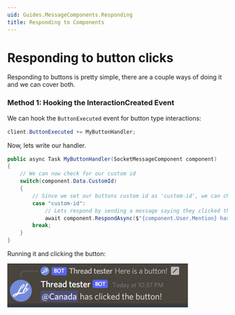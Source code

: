 ```yaml
---
uid: Guides.MessageComponents.Responding
title: Responding to Components
---
```


# Responding to button clicks

Responding to buttons is pretty simple, there are a couple ways of doing it and we can cover both.

### Method 1: Hooking the InteractionCreated Event

We can hook the `ButtonExecuted` event for button type interactions:

```cs
client.ButtonExecuted += MyButtonHandler;
```

Now, lets write our handler.

```cs
public async Task MyButtonHandler(SocketMessageComponent component)
{
    // We can now check for our custom id
    switch(component.Data.CustomId)
    {
        // Since we set our buttons custom id as 'custom-id', we can check for it like this:
        case "custom-id":
            // Lets respond by sending a message saying they clicked the button
            await component.RespondAsync($"{component.User.Mention} has clicked the button!");
        break;
    }
}
```

Running it and clicking the button:

![](Images/image2.png)